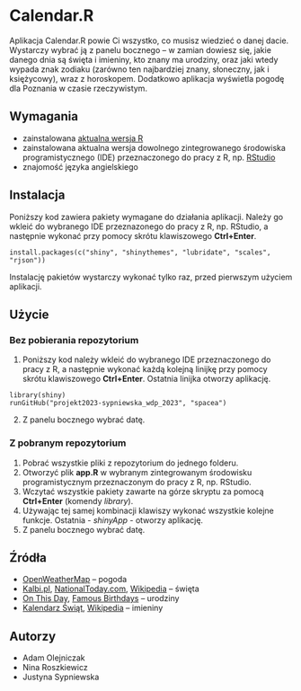 # Calendar.R

Aplikacja Calendar.R powie Ci wszystko, co musisz wiedzieć o danej dacie. Wystarczy wybrać ją z panelu bocznego – w zamian dowiesz się, jakie danego dnia są święta i imieniny, kto znany ma urodziny, oraz jaki wtedy wypada znak zodiaku (zarówno ten najbardziej znany, słoneczny, jak i księżycowy), wraz z horoskopem. Dodatkowo aplikacja wyświetla pogodę dla Poznania w czasie rzeczywistym.

## Wymagania

- zainstalowana [aktualna wersja R](https://cran.rstudio.com/)
- zainstalowana aktualna wersja dowolnego zintegrowanego środowiska programistycznego (IDE) przeznaczonego do pracy z R, np. [RStudio](https://posit.co/download/rstudio-desktop/)
- znajomość języka angielskiego

## Instalacja
Poniższy kod zawiera pakiety wymagane do działania aplikacji. Należy go wkleić do wybranego IDE przeznazonego do pracy z R, np. RStudio, a następnie wykonać przy pomocy skrótu klawiszowego **Ctrl+Enter**.
```
install.packages(c("shiny", "shinythemes", "lubridate", "scales", "rjson"))
```
Instalację pakietów wystarczy wykonać tylko raz, przed pierwszym użyciem aplikacji.

## Użycie
### Bez pobierania repozytorium
1. Poniższy kod należy wkleić do wybranego IDE przeznaczonego do pracy z R, a następnie wykonać każdą kolejną linijkę przy pomocy skrótu klawiszowego **Ctrl+Enter**. Ostatnia linijka otworzy aplikację.
```
library(shiny)
runGitHub("projekt2023-sypniewska_wdp_2023", "spacea")
```
2. Z panelu bocznego wybrać datę.

### Z pobranym repozytorium
1. Pobrać wszystkie pliki z repozytorium do jednego folderu.
2. Otworzyć plik **app.R** w wybranym zintegrowanym środowisku programistycznym przeznaczonym do pracy z R, np. RStudio.
3. Wczytać wszystkie pakiety zawarte na górze skryptu za pomocą **Ctrl+Enter** (komendy *library*).
4. Używając tej samej kombinacji klawiszy wykonać wszystkie kolejne funkcje. Ostatnia - *shinyApp* - otworzy aplikację.
5. Z panelu bocznego wybrać datę.

## Źródła
- [OpenWeatherMap](https://openweathermap.org/) – pogoda
- [Kalbi.pl](https://www.kalbi.pl/), [NationalToday.com](https://nationaltoday.com/), [Wikipedia](https://pl.wikipedia.org/wiki/Kalendarium_dzie%C5%84_po_dniu) – święta 
- [On This Day](https://www.onthisday.com/), [Famous Birthdays](https://www.famousbirthdays.com/) – urodziny
- [Kalendarz Świąt](https://www.kalendarzswiat.pl/), [Wikipedia](https://pl.wikipedia.org/wiki/Kalendarium_dzie%C5%84_po_dniu) – imieniny

## Autorzy
- Adam Olejniczak
- Nina Roszkiewicz
- Justyna Sypniewska

